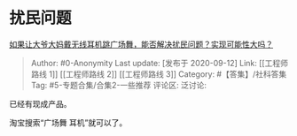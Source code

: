 # 扰民问题
[如果让大爷大妈戴无线耳机跳广场舞，能否解决扰民问题？实现可能性大吗？](https://www.zhihu.com/question/420779543/answer/1468872675)

> Author: #0-Anonymity
> Last update: [发布于 2020-09-12]
> Link: [[工程师路线 1]] [[工程师路线 2]] [[工程师路线 3]]
> Category: #【答集】/社科答集
> Tag: #5-专题合集/合集2-一些推荐
> 评论区:
> 泛讨论:

已经有现成产品。

淘宝搜索“广场舞 耳机”就可以了。
